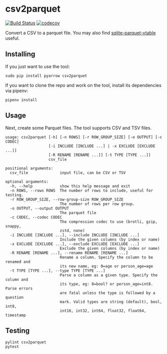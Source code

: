 # csv2parquet

[![Build Status](https://travis-ci.org/cldellow/csv2parquet.svg?branch=master)](https://travis-ci.org/cldellow/csv2parquet)
[![codecov](https://codecov.io/gh/cldellow/csv2parquet/branch/master/graph/badge.svg)](https://codecov.io/gh/cldellow/csv2parquet)

Convert a CSV to a parquet file. You may also find [sqlite-parquet-vtable](https://github.com/cldellow/sqlite-parquet-vtable) useful.

## Installing

If you just want to use the tool:

```
sudo pip install pyarrow csv2parquet
```

If you want to clone the repo and work on the tool, install its dependencies via pipenv:

```
pipenv install
```

## Usage

Next, create some Parquet files. The tool supports CSV and TSV files.

```
usage: csv2parquet [-h] [-n ROWS] [-r ROW_GROUP_SIZE] [-o OUTPUT] [-c CODEC]
                   [-i INCLUDE [INCLUDE ...] | -x EXCLUDE [EXCLUDE ...]]
                   [-R RENAME [RENAME ...]] [-t TYPE [TYPE ...]]
                   csv_file

positional arguments:
  csv_file              input file, can be CSV or TSV

optional arguments:
  -h, --help            show this help message and exit
  -n ROWS, --rows ROWS  The number of rows to include, useful for testing.
  -r ROW_GROUP_SIZE, --row-group-size ROW_GROUP_SIZE
                        The number of rows per row group.
  -o OUTPUT, --output OUTPUT
                        The parquet file
  -c CODEC, --codec CODEC
                        The compression codec to use (brotli, gzip, snappy,
                        zstd, none)
  -i INCLUDE [INCLUDE ...], --include INCLUDE [INCLUDE ...]
                        Include the given columns (by index or name)
  -x EXCLUDE [EXCLUDE ...], --exclude EXCLUDE [EXCLUDE ...]
                        Exclude the given columns (by index or name)
  -R RENAME [RENAME ...], --rename RENAME [RENAME ...]
                        Rename a column. Specify the column to be renamed and
                        its new name, eg: 0=age or person_age=age
  -t TYPE [TYPE ...], --type TYPE [TYPE ...]
                        Parse a column as a given type. Specify the column and
                        its type, eg: 0=bool? or person_age=int8. Parse errors
                        are fatal unless the type is followed by a question
                        mark. Valid types are string (default), bool, int8,
                        int16, int32, int64, float32, float64, timestamp
```

## Testing

```
pylint csv2parquet
pytest
```
